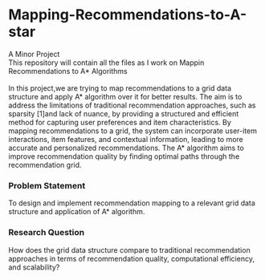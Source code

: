 # Mapping-Recommendations-to-A-star
A Minor Project<br>
This repository will contain all the files as I work on Mappin Recommendations to A* Algorithms
<br><br>
In this project,we are trying to map recommendations to a grid data structure and apply A* algorithm over it for better results. The aim is to address the limitations of traditional recommendation approaches, such as sparsity [1]and lack of nuance, by providing a structured and efficient method for capturing user preferences and item characteristics. By mapping recommendations to a grid, the system can incorporate user-item interactions, item features, and contextual information, leading to more accurate and personalized recommendations. The A* algorithm aims to improve recommendation quality by finding optimal paths through the recommendation grid. 

### Problem Statement
To design and implement recommendation mapping to a relevant grid data structure and application of A* algorithm.

### Research Question
How does the grid data structure compare to traditional recommendation approaches in terms of recommendation quality, computational efficiency, and scalability?
